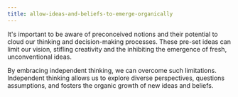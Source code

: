 ```yaml
---
title: allow-ideas-and-beliefs-to-emerge-organically
---
```

It's important to be aware of preconceived notions and their potential to cloud our thinking and decision-making processes. These pre-set ideas can limit our vision, stifling creativity and the inhibiting the emergence of fresh, unconventional ideas.

By embracing independent thinking, we can overcome such limitations. Independent thinking allows us to explore diverse perspectives, questions assumptions, and fosters the organic growth of new ideas and beliefs.